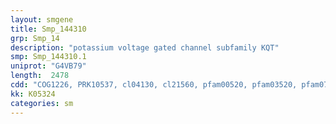 ```yaml
---
layout: smgene
title: Smp_144310
grp: Smp_14
description: "potassium voltage gated channel subfamily KQT"
smp: Smp_144310.1
uniprot: "G4VB79"
length:  2478
cdd: "COG1226, PRK10537, cl04130, cl21560, pfam00520, pfam03520, pfam07885"
kk: K05324
categories: sm
---
```

